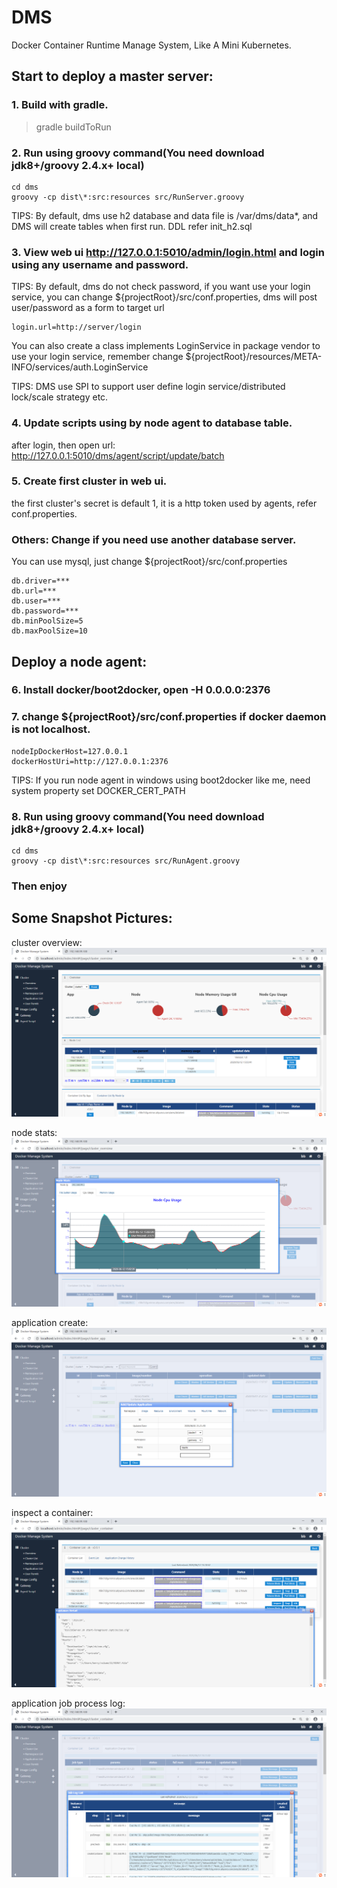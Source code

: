 # DMS
Docker Container Runtime Manage System, Like A Mini Kubernetes.

## Start to deploy a master server:


### 1. Build with gradle.

> gradle buildToRun

### 2. Run using groovy command(You need download jdk8+/groovy 2.4.x+ local)

```
cd dms
groovy -cp dist\*:src:resources src/RunServer.groovy
```

TIPS: By default, dms use h2 database and data file is /var/dms/data*, and DMS will create tables when first run. DDL refer init_h2.sql

### 3. View web ui http://127.0.0.1:5010/admin/login.html and login using any username and password.

TIPS: By default, dms do not check password, if you want use your login service, you can change ${projectRoot}/src/conf.properties, dms will post user/password as a form to target url

 ```
login.url=http://server/login
```

You can also create a class implements LoginService in package vendor to use your login service, remember change ${projectRoot}/resources/META-INFO/services/auth.LoginService

TIPS: DMS use SPI to support user define login service/distributed lock/scale strategy etc.

### 4. Update scripts using by node agent to database table.

after login, then open url: http://127.0.0.1:5010/dms/agent/script/update/batch

### 5. Create first cluster in web ui.

the first cluster's secret is default 1, it is a http token used by agents, refer conf.properties.

### Others: Change if you need use another database server.

You can use mysql, just change ${projectRoot}/src/conf.properties

```
db.driver=***
db.url=***
db.user=***
db.password=***
db.minPoolSize=5
db.maxPoolSize=10
```

## Deploy a node agent:

### 6. Install docker/boot2docker, open -H 0.0.0.0:2376

### 7. change ${projectRoot}/src/conf.properties if docker daemon is not localhost.

```
nodeIpDockerHost=127.0.0.1
dockerHostUri=http://127.0.0.1:2376
```

TIPS: If you run node agent in windows using boot2docker like me, need system property set DOCKER_CERT_PATH

### 8. Run using groovy command(You need download jdk8+/groovy 2.4.x+ local)

```
cd dms
groovy -cp dist\*:src:resources src/RunAgent.groovy
```

### Then enjoy

## Some Snapshot Pictures:

cluster overview: 
![alt](www/cluster_overview.png) 

node stats:
![alt](www/node_stats.png) 

application create:
![alt](www/app_create.png) 

inspect a container:
![alt](www/container_inspect.png) 

application job process log: 
![alt](www/app_job_process_log_view.png) 